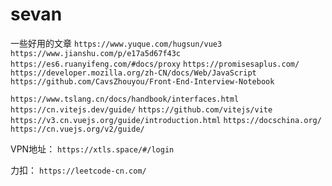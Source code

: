 <!--
 * @Descripttion: 
 * @version: 
 * @Author: wangsf
 * @Date: 2021-05-12 19:36:44
 * @LastEditors: wangsf
 * @LastEditTime: 2021-06-10 14:30:36
-->
# sevan

一些好用的文章
  `https://www.yuque.com/hugsun/vue3`
  `https://www.jianshu.com/p/e17a5d67f43c`
  `https://es6.ruanyifeng.com/#docs/proxy`
  `https://promisesaplus.com/`
  `https://developer.mozilla.org/zh-CN/docs/Web/JavaScript`
  `https://github.com/CavsZhouyou/Front-End-Interview-Notebook`

  `https://www.tslang.cn/docs/handbook/interfaces.html`
  `https://cn.vitejs.dev/guide/`
  `https://github.com/vitejs/vite`
  `https://v3.cn.vuejs.org/guide/introduction.html`
  `https://docschina.org/`
  `https://cn.vuejs.org/v2/guide/`

  VPN地址：
  `https://xtls.space/#/login`

  力扣：
  `https://leetcode-cn.com/`

